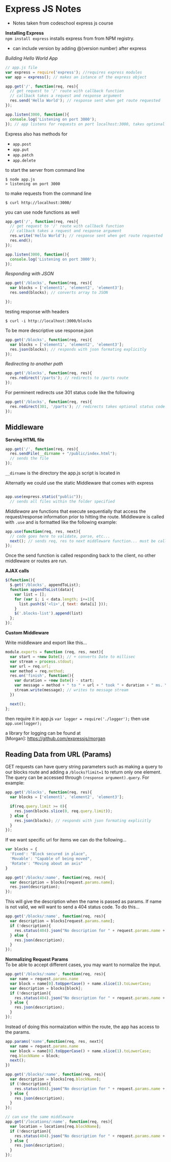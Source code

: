 # Express JS Notes  
- Notes taken from codeschool express js course  

**Installing Express**  
`npm install express` installs express from from NPM registry.  
- can include version by adding @(version number) after express

*Building Hello World App*  

```Javascript
// app.js file
var express = require('express'); //requires express modules
var app = express(); // makes an istance of the express object

app.get('/', function(req, res){
  // get request to '/' route with callback function
  // callback takes a request and response argument
  res.send('Hello World'); // response sent when get route requested
});

app.listen(3000, function(){
  console.log('Listening on port 3000');
}); // app listens for requests on port localhost:3000, takes optional callback
```

Express also has methods for
- `app.post`
- `app.put`
- `app.patch`
- `app.delete`

to start the server from command line
```
$ node app.js
> listening on port 3000
```

to make requests from the command line  
```
$ curl http://localhost:3000/
```

you can use node functions as well
```Javascript
app.get('/', function(req, res){
  // get request to '/' route with callback function
  // callback takes a request and response argument
  res.write('Hello World'); // response sent when get route requested
  res.end();
});

app.listen(3000, function(){
  console.log('Listening on port 3000');
});
```

*Responding with JSON*

```Javascript
app.get('/blocks', function(req, res){
  var blocks = ['element1', 'element2', 'element3'];
  res.send(blocks); // converts array to JSON

});

```
testing response with headers
```
$ curl -i http://localhost:3000/blocks
```
To be more descriptive use response.json
```Javascript
app.get('/blocks', function(req, res){
  var blocks = ['element1', 'element2', 'element3'];
  res.json(blocks); // responds with json formating explicitly
});
```

*Redirecting to another path*  
```Javascript
app.get('/blocks', function(req, res){
  res.redirect('/parts'); // redirects to /parts route
});
```
For perminent redirects use 301 status code like the following  
```Javascript
app.get('/blocks', function(req, res){
  res.redirect(301, '/parts'); // redirects takes optional status code arg
});
```
## Middleware  

**Serving HTML file**  
```Javascript
app.get('/', function(req, res){
  res.sendFile(__dirname + "/public/index.html");
  // sends the file
});
```
`__dirname` is the directory the app.js script is located in

Alternatly we could use the static Middleware that comes with express
```Javascript

app.use(express.static("public"));
  // sends all files within the folder specified

```

*Middleware* are functions that execute sequentially that access the request/response information prior to hitting the route.  Middleware is called with `.use` and is formatted like the following example:
```Javascript
app.use(function(req, res, next){
  // code goes here to validate, parse, etc...
  next(); // sends req, res to next middleware function... must be called
});
```
Once the send function is called responding back to the client, no other middleware or routes are run.

**AJAX calls**  
```Javascript
$(function(){
  $.get('/blocks', appendToList);
  function appendToList(data){
    var list = [];
    for (var i; i < data.length; i+=1){
      list.push($('<li>',{ text: data[i] }));
    }
    $('.blocks-list').append(list)
  };
});
```

**Custom Middleware**

Write middleware and export like this...
```Javascript
module.exports = function (req, res, next){
  var start = +new Date(); // + converts Date to millisec
  var stream = process.stdout;
  var url = req.url;
  var method = req.method;
  res.on('finish', function(){
    var duration = +new Date() - start;
    var message = method + " to " + url + " took " + duration + " ms. \n\n";
    stream.write(message); // writes to message stream
  })

  next();
};
```

then require it in app.js `var logger = require('./logger');` then use `app.use(logger);`

a library for logging can be found at  
[Morgan]: https://github.com/expressjs/morgan

## Reading Data from URL (Params)  
GET requests can have query string parameters such as making a query to our blocks route and adding a `/blocks?limit=1` to return only one element.  The query can be accessed through `(response argument).query`.  For example:

```Javascript
app.get('/blocks', function(req, res){
  var blocks = ['element1', 'element2', 'element3'];

  if(req.query.limit >= 0){
    res.json(blocks.slice(0, req.query.limit));
  } else {
    res.json(blocks); // responds with json formating explicitly  
  }
});
```

If we want specific url for items we can do the following...

```Javascript
var blocks = {
  'Fixed': "Block secured in place",
  'Movable': "Capable of being moved",
  'Rotate': "Moving about an axis"
}

app.get('/blocks/:name', function(req, res){
  var description = blocks[request.params.name];
  res.json(description);
});
```

This will give the description when the name is passed as params.  If name is not valid, we will want to send a 404 status code.  To do this...

```Javascript
app.get('/blocks/:name', function(req, res){
  var description = blocks[request.params.name];
  if (!description){
    res.status(404).json("No description for " + request.params.name + " was found");
  } else {
    res.json(description);
  }
});
```
**Normalizing Request Params**  
To be able to accept different cases, you may want to normalize the input.
```Javascript
app.get('/blocks/:name', function(req, res){
  var name = request.params.name
  var block = name[0].toUpperCase() + name.slice(1).toLowerCase;
  var description = blocks[block];
  if (!description){
    res.status(404).json("No description for " + request.params.name + " was found");
  } else {
    res.json(description);
  }
});
```
Instead of doing this normaization within the route, the app has access to the params.
```javascript
app.params('name',function(req, res, next){
  var name = request.params.name
  var block = name[0].toUpperCase() + name.slice(1).toLowerCase;
  req.blockName = block;
  next();
})

app.get('/blocks/:name', function(req, res){
  var description = blocks[req.blockName];
  if (!description){
    res.status(404).json("No description for " + request.params.name + " was found");
  } else {
    res.json(description);
  }
});

// can use the same middleware
app.get('/locations/:name', function(req, res){
  var location = locations[req.blockName];
  if (!description){
    res.status(404).json("No description for " + request.params.name + " was found");
  } else {
    res.json(description);
  }
});

```
